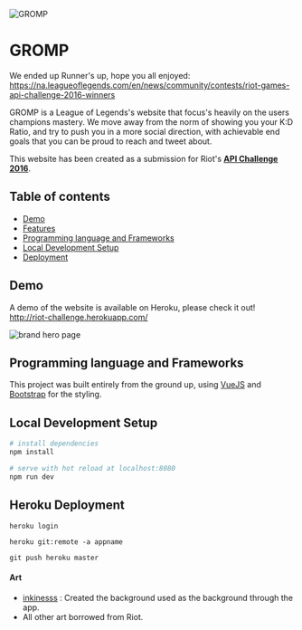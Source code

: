 ![GROMP](http://i.imgur.com/wuDPY42.png)
# GROMP

We ended up Runner's up, hope you all enjoyed:
https://na.leagueoflegends.com/en/news/community/contests/riot-games-api-challenge-2016-winners

GROMP is a  League of Legends's website that focus's heavily on the users champions mastery. We move away from the norm of showing you your K:D Ratio, and try to push you
in a more social direction, with achievable end goals that you can be proud to reach and tweet about.

This website has been created as a submission for Riot's **[API Challenge 2016](https://developer.riotgames.com/)**.

## Table of contents

- [Demo](#demo)
- [Features](#features)
- [Programming language and Frameworks](#programming-language-and-frameworks)
- [Local Development Setup](#local-development-setup)
- [Deployment](#deployment)

## Demo

A demo of the website is available on Heroku, please check it out!
http://riot-challenge.herokuapp.com/

![brand hero page](http://i.imgur.com/KJuS1TD.png)


## Programming language and Frameworks

This project was built entirely from the ground up, using [VueJS](https://vuejs.org) and [Bootstrap](http://getbootstrap.com/) for the styling.

## Local Development Setup

``` bash
# install dependencies
npm install

# serve with hot reload at localhost:8080
npm run dev
```

## Heroku Deployment

```
heroku login

heroku git:remote -a appname

git push heroku master
```
#### Art

- [inkinesss](http://inkinesss.deviantart.com) : Created the background used as the background through the app.
- All other art borrowed from Riot.
